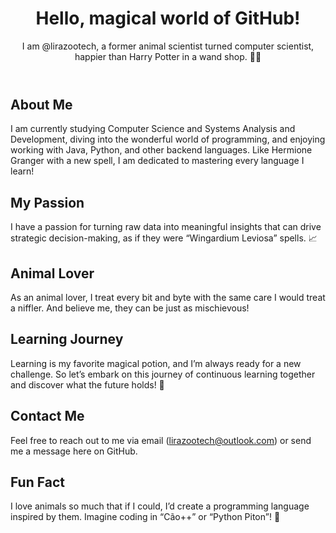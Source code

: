 <!DOCTYPE html>
<html lang="pt-br">
<head>
    <meta charset="UTF-8">
    <meta name="viewport" content="width=device-width, initial-scale=1.0">
    <link rel="stylesheet" href="styles.css">
    <title>@lirazootech - GitHub Profile</title>
</head>
<body>
    <header>
        <h1>Hello, magical world of GitHub!</h1>
        <p>I am @lirazootech, a former animal scientist turned computer scientist, happier than Harry Potter in a wand shop. 🧙‍♂️</p>
    </header>
    <section class="about">
        <h2>About Me</h2>
        <p>I am currently studying Computer Science and Systems Analysis and Development, diving into the wonderful world of programming, and enjoying working with Java, Python, and other backend languages. Like Hermione Granger with a new spell, I am dedicated to mastering every language I learn!</p>
    </section>
    <section class="passion">
        <h2>My Passion</h2>
        <p>I have a passion for turning raw data into meaningful insights that can drive strategic decision-making, as if they were “Wingardium Leviosa” spells. 📈</p>
    </section>
    <section class="animal-lover">
        <h2>Animal Lover</h2>
        <p>As an animal lover, I treat every bit and byte with the same care I would treat a niffler. And believe me, they can be just as mischievous!</p>
    </section>
    <section class="learning-journey">
        <h2>Learning Journey</h2>
        <p>Learning is my favorite magical potion, and I’m always ready for a new challenge. So let’s embark on this journey of continuous learning together and discover what the future holds! 🚀</p>
    </section>
    <section class="contact">
        <h2>Contact Me</h2>
        <p>Feel free to reach out to me via email (<a href="mailto:lirazootech@outlook.com">lirazootech@outlook.com</a>) or send me a message here on GitHub.</p>
    </section>
    <section class="fun-fact">
        <h2>Fun Fact</h2>
        <p>I love animals so much that if I could, I’d create a programming language inspired by them. Imagine coding in “Cão++” or “Python Piton”! 🐾</p>
    </section>
    <!-- Add more sections as needed -->
</body>
</html>


<!---
lirazootech/lirazootech is a ✨ special ✨ repository because its `README.md` (this file) appears on your GitHub profile.
You can click the Preview link to take a look at your changes.
--->
